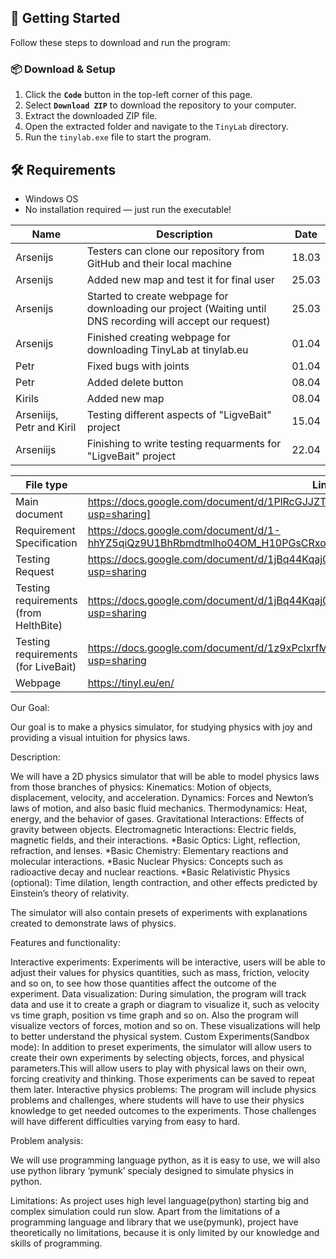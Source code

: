 ## 🚀 Getting Started

Follow these steps to download and run the program:

### 📦 Download & Setup

1. Click the **`Code`** button in the top-left corner of this page.
2. Select **`Download ZIP`** to download the repository to your computer.
3. Extract the downloaded ZIP file.
4. Open the extracted folder and navigate to the `TinyLab` directory.
5. Run the `tinylab.exe` file to start the program.

## 🛠 Requirements

- Windows OS  
- No installation required — just run the executable!

|Name|Description|Date|
|----|-----------|----|
|Arsenijs| Testers can clone our repository from GitHub and their local machine |18.03|
|Arsenijs| Added new map and test it for final user |25.03|
|Arsenijs| Started to create webpage for downloading our project (Waiting until DNS recording will accept our request)|25.03|
|Arsenijs|Finished creating webpage for downloading TinyLab at tinylab.eu |01.04|
|Petr|Fixed bugs with joints|01.04|
|Petr|Added delete button|08.04|
|Kirils|Added new map|08.04|
|Arseniijs, Petr and Kiril|Testing different aspects of "LigveBait" project|15.04|
|Arseniijs|Finishing to write testing requarments for "LigveBait" project|22.04|





|File type|Link|
|----|-----------|
|Main document|https://docs.google.com/document/d/1PlRcGJJZTASu76uitn1uD5Ylh5TQQdO87ETfff3gTmk/edit?usp=sharing]|
|Requirement Specification|https://docs.google.com/document/d/1-hhYZ5qiQz9U1BhRbmdtmlho04OM_H10PGsCRxosmgg/edit?usp=sharing|
|Testing Request|https://docs.google.com/document/d/1jBq44Kqaj0euDHLlZKVQFuv9qyjdXIglMMZguoJXEmo/edit?usp=sharing|
|Testing requirements (from HelthBite)|https://docs.google.com/document/d/1jBq44Kqaj0euDHLlZKVQFuv9qyjdXIglMMZguoJXEmo/edit?usp=sharing|
|Testing requirements (for LiveBait)|https://docs.google.com/document/d/1z9xPclxrfMkjxtvWnX2vsNB_LoTVWPG7PWQwt9ruGig/edit?usp=sharing|
|Webpage|https://tinyl.eu/en/|





Our Goal:

Our goal is to make a physics simulator, for studying physics with joy and providing a visual intuition for physics laws.

Description:

We will have a 2D physics simulator that will be able to model physics laws from those branches of physics:
Kinematics: Motion of objects, displacement, velocity, and acceleration.
Dynamics: Forces and Newton’s laws of motion, and also basic fluid mechanics.
Thermodynamics: Heat, energy, and the behavior of gases.
Gravitational Interactions: Effects of gravity between objects.
Electromagnetic Interactions: Electric fields, magnetic fields, and their interactions.
*Basic Optics: Light, reflection, refraction, and lenses.
*Basic Chemistry: Elementary reactions and molecular interactions.
*Basic Nuclear Physics: Concepts such as radioactive decay and nuclear reactions.
*Basic Relativistic Physics (optional): Time dilation, length contraction, and other effects predicted by Einstein’s theory of relativity.

The simulator will also contain presets of experiments with explanations created to demonstrate laws of physics.

Features and functionality:

Interactive experiments: Experiments will be interactive, users will be able to adjust their values for physics quantities, such as mass, friction, velocity and so on, to see how those quantities affect the outcome of the experiment. 
Data visualization: During simulation, the program will track data and use it to create a graph or diagram to visualize it, such as velocity vs time graph, position vs time graph and so on. Also the program will visualize vectors of forces, motion and so on. These visualizations will help to better understand the physical system.
Custom Experiments(Sandbox mode): In addition to preset experiments, the simulator will allow users to create their own experiments by selecting objects, forces, and physical parameters.This will allow users to play with physical laws on their own, forcing creativity and thinking. Those experiments can be saved to repeat them later.
Interactive physics problems: The program will include physics problems and challenges, where students will have to use their physics knowledge to get needed outcomes to the experiments. Those challenges will have different difficulties varying from easy to hard.

Problem analysis:

We will use programming language python, as it is easy to use, we will also use python library ‘pymunk’ specialy designed to simulate physics in python. 

Limitations:
As project uses high level language(python) starting big and complex simulation could run slow. Apart from the limitations of a programming language and library that we use(pymunk), project have theoretically no limitations, because it is only limited by our knowledge and skills of programming.

